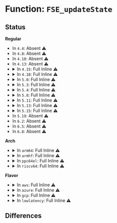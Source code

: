 # Function: <code>FSE_updateState</code>

## Status
<b>Regular</b>
<ul>
<li>
In <code>4.4</code>: Absent ⚠️
</li>
<li>
In <code>4.8</code>: Absent ⚠️
</li>
<li>
In <code>4.10</code>: Absent ⚠️
</li>
<li>
In <code>4.13</code>: Absent ⚠️
</li>
<li>
<details>
<summary>In <code>4.15</code>: Full Inline ⚠️</summary>

**Collision:** Unique Static

**Inline:** Full

**Transformation:** False

**Instances:**

```
In lib/zstd/decompress.c (ffffffff814b372c)
Location: lib/zstd/fse.h:496
Inline: True
Inline callers:
  - lib/zstd/decompress.c:ZSTD_decompressSequencesLong
  - lib/zstd/decompress.c:ZSTD_decompressSequencesLong
  - lib/zstd/decompress.c:ZSTD_decompressSequencesLong
  - lib/zstd/decompress.c:ZSTD_decompressSequencesLong
  - lib/zstd/decompress.c:ZSTD_decompressSequencesLong
  - lib/zstd/decompress.c:ZSTD_decompressSequencesLong
  - lib/zstd/decompress.c:ZSTD_decompressSequences
  - lib/zstd/decompress.c:ZSTD_decompressSequences
  - lib/zstd/decompress.c:ZSTD_decompressSequences
```
</details>
</li>
<li>
<details>
<summary>In <code>4.18</code>: Full Inline ⚠️</summary>

**Collision:** Unique Static

**Inline:** Full

**Transformation:** False

**Instances:**

```
In lib/zstd/decompress.c (ffffffff814e6d95)
Location: lib/zstd/fse.h:496
Inline: True
Inline callers:
  - lib/zstd/decompress.c:ZSTD_decodeSequenceLong
  - lib/zstd/decompress.c:ZSTD_decodeSequenceLong
  - lib/zstd/decompress.c:ZSTD_decodeSequenceLong
  - lib/zstd/decompress.c:ZSTD_decodeSequenceLong
  - lib/zstd/decompress.c:ZSTD_decodeSequenceLong
  - lib/zstd/decompress.c:ZSTD_decodeSequenceLong
  - lib/zstd/decompress.c:ZSTD_decompressSequences
  - lib/zstd/decompress.c:ZSTD_decompressSequences
  - lib/zstd/decompress.c:ZSTD_decompressSequences
```
</details>
</li>
<li>
<details>
<summary>In <code>5.0</code>: Full Inline ⚠️</summary>

**Collision:** Unique Static

**Inline:** Full

**Transformation:** False

**Instances:**

```
In lib/zstd/decompress.c (ffffffff814faa85)
Location: lib/zstd/fse.h:496
Inline: True
Inline callers:
  - lib/zstd/decompress.c:ZSTD_decodeSequenceLong
  - lib/zstd/decompress.c:ZSTD_decodeSequenceLong
  - lib/zstd/decompress.c:ZSTD_decodeSequenceLong
  - lib/zstd/decompress.c:ZSTD_decodeSequenceLong
  - lib/zstd/decompress.c:ZSTD_decodeSequenceLong
  - lib/zstd/decompress.c:ZSTD_decodeSequenceLong
  - lib/zstd/decompress.c:ZSTD_decompressSequences
  - lib/zstd/decompress.c:ZSTD_decompressSequences
  - lib/zstd/decompress.c:ZSTD_decompressSequences
```
</details>
</li>
<li>
<details>
<summary>In <code>5.3</code>: Full Inline ⚠️</summary>

**Collision:** Unique Static

**Inline:** Full

**Transformation:** False

**Instances:**

```
In lib/zstd/decompress.c (ffffffff81528497)
Location: lib/zstd/fse.h:496
Inline: True
Inline callers:
  - lib/zstd/decompress.c:ZSTD_decodeSequenceLong
  - lib/zstd/decompress.c:ZSTD_decodeSequenceLong
  - lib/zstd/decompress.c:ZSTD_decodeSequenceLong
  - lib/zstd/decompress.c:ZSTD_decodeSequenceLong
  - lib/zstd/decompress.c:ZSTD_decodeSequenceLong
  - lib/zstd/decompress.c:ZSTD_decodeSequenceLong
  - lib/zstd/decompress.c:ZSTD_decompressSequences
  - lib/zstd/decompress.c:ZSTD_decompressSequences
  - lib/zstd/decompress.c:ZSTD_decompressSequences
```
</details>
</li>
<li>
<details>
<summary>In <code>5.4</code>: Full Inline ⚠️</summary>

**Collision:** Unique Static

**Inline:** Full

**Transformation:** False

**Instances:**

```
In lib/zstd/decompress.c (ffffffff81549327)
Location: lib/zstd/fse.h:496
Inline: True
Inline callers:
  - lib/zstd/decompress.c:ZSTD_decodeSequenceLong
  - lib/zstd/decompress.c:ZSTD_decodeSequenceLong
  - lib/zstd/decompress.c:ZSTD_decodeSequenceLong
  - lib/zstd/decompress.c:ZSTD_decodeSequenceLong
  - lib/zstd/decompress.c:ZSTD_decodeSequenceLong
  - lib/zstd/decompress.c:ZSTD_decodeSequenceLong
  - lib/zstd/decompress.c:ZSTD_decompressSequences
  - lib/zstd/decompress.c:ZSTD_decompressSequences
  - lib/zstd/decompress.c:ZSTD_decompressSequences
```
</details>
</li>
<li>
<details>
<summary>In <code>5.8</code>: Full Inline ⚠️</summary>

**Collision:** Unique Static

**Inline:** Full

**Transformation:** False

**Instances:**

```
In lib/zstd/decompress.c (ffffffff815d4c31)
Location: lib/zstd/fse.h:496
Inline: True
Inline callers:
  - lib/zstd/decompress.c:ZSTD_decodeSequenceLong
  - lib/zstd/decompress.c:ZSTD_decodeSequenceLong
  - lib/zstd/decompress.c:ZSTD_decodeSequenceLong
  - lib/zstd/decompress.c:ZSTD_decodeSequenceLong
  - lib/zstd/decompress.c:ZSTD_decodeSequenceLong
  - lib/zstd/decompress.c:ZSTD_decodeSequenceLong
  - lib/zstd/decompress.c:ZSTD_decompressSequences
  - lib/zstd/decompress.c:ZSTD_decompressSequences
  - lib/zstd/decompress.c:ZSTD_decompressSequences
```
</details>
</li>
<li>
<details>
<summary>In <code>5.11</code>: Full Inline ⚠️</summary>

**Collision:** Unique Static

**Inline:** Full

**Transformation:** False

**Instances:**

```
In lib/zstd/decompress.c (ffffffff815f28f1)
Location: lib/zstd/fse.h:496
Inline: True
Inline callers:
  - lib/zstd/decompress.c:ZSTD_decodeSequenceLong
  - lib/zstd/decompress.c:ZSTD_decodeSequenceLong
  - lib/zstd/decompress.c:ZSTD_decodeSequenceLong
  - lib/zstd/decompress.c:ZSTD_decodeSequenceLong
  - lib/zstd/decompress.c:ZSTD_decodeSequenceLong
  - lib/zstd/decompress.c:ZSTD_decodeSequenceLong
  - lib/zstd/decompress.c:ZSTD_decompressSequences
  - lib/zstd/decompress.c:ZSTD_decompressSequences
  - lib/zstd/decompress.c:ZSTD_decompressSequences
```
</details>
</li>
<li>
<details>
<summary>In <code>5.13</code>: Full Inline ⚠️</summary>

**Collision:** Unique Static

**Inline:** Full

**Transformation:** False

**Instances:**

```
In lib/zstd/decompress.c (ffffffff815d4e96)
Location: lib/zstd/fse.h:496
Inline: True
Inline callers:
  - lib/zstd/decompress.c:ZSTD_decompressSequencesLong
  - lib/zstd/decompress.c:ZSTD_decompressSequencesLong
  - lib/zstd/decompress.c:ZSTD_decompressSequencesLong
  - lib/zstd/decompress.c:ZSTD_decompressSequences
  - lib/zstd/decompress.c:ZSTD_decompressSequences
  - lib/zstd/decompress.c:ZSTD_decompressSequences
```
</details>
</li>
<li>
<details>
<summary>In <code>5.15</code>: Full Inline ⚠️</summary>

**Collision:** Unique Static

**Inline:** Full

**Transformation:** False

**Instances:**

```
In lib/zstd/decompress.c (ffffffff8163fc59)
Location: lib/zstd/fse.h:496
Inline: True
Inline callers:
  - lib/zstd/decompress.c:ZSTD_decompressSequencesLong
  - lib/zstd/decompress.c:ZSTD_decompressSequencesLong
  - lib/zstd/decompress.c:ZSTD_decompressSequencesLong
  - lib/zstd/decompress.c:ZSTD_decompressSequences
  - lib/zstd/decompress.c:ZSTD_decompressSequences
  - lib/zstd/decompress.c:ZSTD_decompressSequences
```
</details>
</li>
<li>
In <code>5.19</code>: Absent ⚠️
</li>
<li>
In <code>6.2</code>: Absent ⚠️
</li>
<li>
In <code>6.5</code>: Absent ⚠️
</li>
<li>
In <code>6.8</code>: Absent ⚠️
</li>
</ul>
<b>Arch</b>
<ul>
<li>
<details>
<summary>In <code>arm64</code>: Full Inline ⚠️</summary>

**Collision:** Unique Static

**Inline:** Full

**Transformation:** False

**Instances:**

```
In lib/zstd/decompress.c (ffff800010655310)
Location: lib/zstd/fse.h:496
Inline: True
Inline callers:
  - lib/zstd/decompress.c:ZSTD_decodeSequenceLong
  - lib/zstd/decompress.c:ZSTD_decodeSequenceLong
  - lib/zstd/decompress.c:ZSTD_decodeSequenceLong
  - lib/zstd/decompress.c:ZSTD_decodeSequenceLong
  - lib/zstd/decompress.c:ZSTD_decodeSequenceLong
  - lib/zstd/decompress.c:ZSTD_decodeSequenceLong
  - lib/zstd/decompress.c:ZSTD_decompressSequences
  - lib/zstd/decompress.c:ZSTD_decompressSequences
  - lib/zstd/decompress.c:ZSTD_decompressSequences
```
</details>
</li>
<li>
<details>
<summary>In <code>armhf</code>: Full Inline ⚠️</summary>

**Collision:** Unique Static

**Inline:** Full

**Transformation:** False

**Instances:**

```
In lib/zstd/decompress.c (c0800f20)
Location: lib/zstd/fse.h:496
Inline: True
Inline callers:
  - lib/zstd/decompress.c:ZSTD_decompressSequences
  - lib/zstd/decompress.c:ZSTD_decompressSequences
  - lib/zstd/decompress.c:ZSTD_decompressSequences
```
</details>
</li>
<li>
<details>
<summary>In <code>ppc64el</code>: Full Inline ⚠️</summary>

**Collision:** Unique Static

**Inline:** Full

**Transformation:** False

**Instances:**

```
In lib/zstd/decompress.c (c00000000080531c)
Location: lib/zstd/fse.h:496
Inline: True
Inline callers:
  - lib/zstd/decompress.c:ZSTD_decodeSequenceLong
  - lib/zstd/decompress.c:ZSTD_decodeSequenceLong
  - lib/zstd/decompress.c:ZSTD_decodeSequenceLong
  - lib/zstd/decompress.c:ZSTD_decodeSequenceLong
  - lib/zstd/decompress.c:ZSTD_decodeSequenceLong
  - lib/zstd/decompress.c:ZSTD_decodeSequenceLong
  - lib/zstd/decompress.c:ZSTD_decompressSequences
  - lib/zstd/decompress.c:ZSTD_decompressSequences
  - lib/zstd/decompress.c:ZSTD_decompressSequences
```
</details>
</li>
<li>
<details>
<summary>In <code>riscv64</code>: Full Inline ⚠️</summary>

**Collision:** Unique Static

**Inline:** Full

**Transformation:** False

**Instances:**

```
In lib/zstd/decompress.c (ffffffe000482b32)
Location: lib/zstd/fse.h:496
Inline: True
Inline callers:
  - lib/zstd/decompress.c:ZSTD_decodeSequenceLong
  - lib/zstd/decompress.c:ZSTD_decodeSequenceLong
  - lib/zstd/decompress.c:ZSTD_decodeSequenceLong
  - lib/zstd/decompress.c:ZSTD_decodeSequenceLong
  - lib/zstd/decompress.c:ZSTD_decompressSequences
  - lib/zstd/decompress.c:ZSTD_decompressSequences
  - lib/zstd/decompress.c:ZSTD_decompressSequences
```
</details>
</li>
</ul>
<b>Flavor</b>
<ul>
<li>
<details>
<summary>In <code>aws</code>: Full Inline ⚠️</summary>

**Collision:** Unique Static

**Inline:** Full

**Transformation:** False

**Instances:**

```
In lib/zstd/decompress.c (ffffffff81541907)
Location: lib/zstd/fse.h:496
Inline: True
Inline callers:
  - lib/zstd/decompress.c:ZSTD_decodeSequenceLong
  - lib/zstd/decompress.c:ZSTD_decodeSequenceLong
  - lib/zstd/decompress.c:ZSTD_decodeSequenceLong
  - lib/zstd/decompress.c:ZSTD_decodeSequenceLong
  - lib/zstd/decompress.c:ZSTD_decodeSequenceLong
  - lib/zstd/decompress.c:ZSTD_decodeSequenceLong
  - lib/zstd/decompress.c:ZSTD_decompressSequences
  - lib/zstd/decompress.c:ZSTD_decompressSequences
  - lib/zstd/decompress.c:ZSTD_decompressSequences
```
</details>
</li>
<li>
<details>
<summary>In <code>azure</code>: Full Inline ⚠️</summary>

**Collision:** Unique Static

**Inline:** Full

**Transformation:** False

**Instances:**

```
In lib/zstd/decompress.c (ffffffff81531be7)
Location: lib/zstd/fse.h:496
Inline: True
Inline callers:
  - lib/zstd/decompress.c:ZSTD_decodeSequenceLong
  - lib/zstd/decompress.c:ZSTD_decodeSequenceLong
  - lib/zstd/decompress.c:ZSTD_decodeSequenceLong
  - lib/zstd/decompress.c:ZSTD_decodeSequenceLong
  - lib/zstd/decompress.c:ZSTD_decodeSequenceLong
  - lib/zstd/decompress.c:ZSTD_decodeSequenceLong
  - lib/zstd/decompress.c:ZSTD_decompressSequences
  - lib/zstd/decompress.c:ZSTD_decompressSequences
  - lib/zstd/decompress.c:ZSTD_decompressSequences
```
</details>
</li>
<li>
<details>
<summary>In <code>gcp</code>: Full Inline ⚠️</summary>

**Collision:** Unique Static

**Inline:** Full

**Transformation:** False

**Instances:**

```
In lib/zstd/decompress.c (ffffffff8153d647)
Location: lib/zstd/fse.h:496
Inline: True
Inline callers:
  - lib/zstd/decompress.c:ZSTD_decodeSequenceLong
  - lib/zstd/decompress.c:ZSTD_decodeSequenceLong
  - lib/zstd/decompress.c:ZSTD_decodeSequenceLong
  - lib/zstd/decompress.c:ZSTD_decodeSequenceLong
  - lib/zstd/decompress.c:ZSTD_decodeSequenceLong
  - lib/zstd/decompress.c:ZSTD_decodeSequenceLong
  - lib/zstd/decompress.c:ZSTD_decompressSequences
  - lib/zstd/decompress.c:ZSTD_decompressSequences
  - lib/zstd/decompress.c:ZSTD_decompressSequences
```
</details>
</li>
<li>
<details>
<summary>In <code>lowlatency</code>: Full Inline ⚠️</summary>

**Collision:** Unique Static

**Inline:** Full

**Transformation:** False

**Instances:**

```
In lib/zstd/decompress.c (ffffffff81557477)
Location: lib/zstd/fse.h:496
Inline: True
Inline callers:
  - lib/zstd/decompress.c:ZSTD_decodeSequenceLong
  - lib/zstd/decompress.c:ZSTD_decodeSequenceLong
  - lib/zstd/decompress.c:ZSTD_decodeSequenceLong
  - lib/zstd/decompress.c:ZSTD_decodeSequenceLong
  - lib/zstd/decompress.c:ZSTD_decodeSequenceLong
  - lib/zstd/decompress.c:ZSTD_decodeSequenceLong
  - lib/zstd/decompress.c:ZSTD_decompressSequences
  - lib/zstd/decompress.c:ZSTD_decompressSequences
  - lib/zstd/decompress.c:ZSTD_decompressSequences
```
</details>
</li>
</ul>

## Differences
